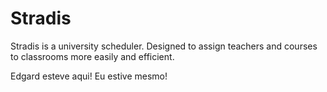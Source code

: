 # Stradis

Stradis is a university scheduler. Designed to assign teachers and courses to classrooms more easily and efficient.

Edgard esteve aqui! Eu estive mesmo!